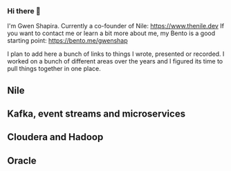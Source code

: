 ### Hi there 👋

I'm Gwen Shapira. Currently a co-founder of Nile: https://www.thenile.dev
If you want to contact me or learn a bit more about me, my Bento is a good starting point: https://bento.me/gwenshap

I plan to add here a bunch of links to things I wrote, presented or recorded. I worked on a bunch of different areas over the years and I figured its time to pull things together in one place. 

## Nile

## Kafka, event streams and microservices

## Cloudera and Hadoop

## Oracle






